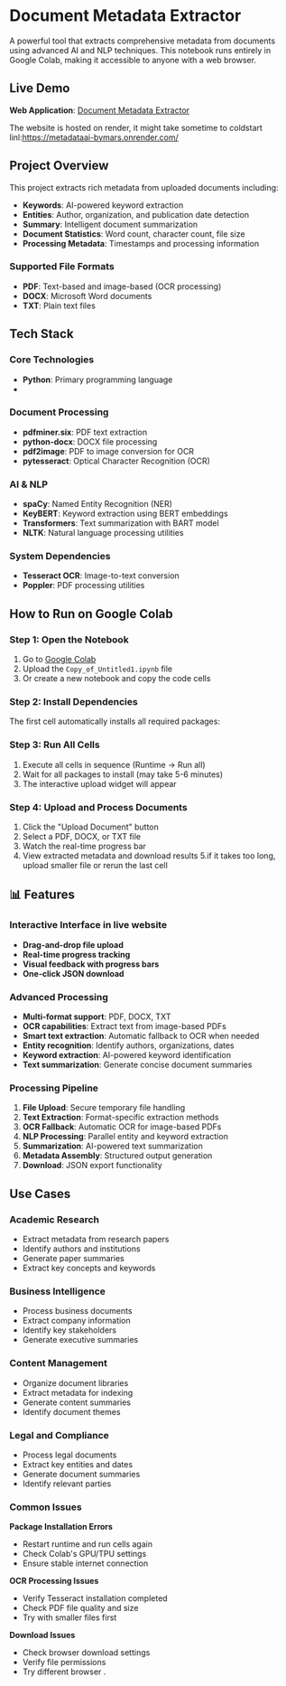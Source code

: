 # Document Metadata Extractor

A powerful tool that extracts comprehensive metadata from documents using advanced AI and NLP techniques. This notebook runs entirely in Google Colab, making it accessible to anyone with a web browser.

##  Live Demo

**Web Application**: [Document Metadata Extractor](https://metadataai-bymars.onrender.com/)

The website is hosted on render, it might take sometime to coldstart linl:https://metadataai-bymars.onrender.com/
##  Project Overview

This project extracts rich metadata from uploaded documents including:
- **Keywords**: AI-powered keyword extraction
- **Entities**: Author, organization, and publication date detection
- **Summary**: Intelligent document summarization
- **Document Statistics**: Word count, character count, file size
- **Processing Metadata**: Timestamps and processing information

### Supported File Formats
- **PDF**: Text-based and image-based (OCR processing)
- **DOCX**: Microsoft Word documents
- **TXT**: Plain text files

##  Tech Stack

### Core Technologies
- **Python**: Primary programming language
- 
### Document Processing
- **pdfminer.six**: PDF text extraction
- **python-docx**: DOCX file processing
- **pdf2image**: PDF to image conversion for OCR
- **pytesseract**: Optical Character Recognition (OCR)

### AI & NLP
- **spaCy**: Named Entity Recognition (NER)
- **KeyBERT**: Keyword extraction using BERT embeddings
- **Transformers**: Text summarization with BART model
- **NLTK**: Natural language processing utilities

### System Dependencies
- **Tesseract OCR**: Image-to-text conversion
- **Poppler**: PDF processing utilities

##  How to Run on Google Colab

### Step 1: Open the Notebook
1. Go to [Google Colab](https://colab.research.google.com)
2. Upload the `Copy_of_Untitled1.ipynb` file
3. Or create a new notebook and copy the code cells

### Step 2: Install Dependencies
The first cell automatically installs all required packages:

### Step 3: Run All Cells
1. Execute all cells in sequence (Runtime → Run all)
2. Wait for all packages to install (may take 5-6 minutes)
3. The interactive upload widget will appear

### Step 4: Upload and Process Documents
1. Click the "Upload Document" button
2. Select a PDF, DOCX, or TXT file
3. Watch the real-time progress bar
4. View extracted metadata and download results
5.if it takes too long, upload smaller file or rerun the last cell
## 📊 Features

### Interactive Interface in live website
- **Drag-and-drop file upload**
- **Real-time progress tracking**
- **Visual feedback with progress bars**
- **One-click JSON download**

### Advanced Processing
- **Multi-format support**: PDF, DOCX, TXT
- **OCR capabilities**: Extract text from image-based PDFs
- **Smart text extraction**: Automatic fallback to OCR when needed
- **Entity recognition**: Identify authors, organizations, dates
- **Keyword extraction**: AI-powered keyword identification
- **Text summarization**: Generate concise document summaries


### Processing Pipeline
1. **File Upload**: Secure temporary file handling
2. **Text Extraction**: Format-specific extraction methods
3. **OCR Fallback**: Automatic OCR for image-based PDFs
4. **NLP Processing**: Parallel entity and keyword extraction
5. **Summarization**: AI-powered text summarization
6. **Metadata Assembly**: Structured output generation
7. **Download**: JSON export functionality

##  Use Cases

### Academic Research
- Extract metadata from research papers
- Identify authors and institutions
- Generate paper summaries
- Extract key concepts and keywords

### Business Intelligence
- Process business documents
- Extract company information
- Identify key stakeholders
- Generate executive summaries

### Content Management
- Organize document libraries
- Extract metadata for indexing
- Generate content summaries
- Identify document themes

### Legal and Compliance
- Process legal documents
- Extract key entities and dates
- Generate document summaries
- Identify relevant parties

### Common Issues

**Package Installation Errors**
- Restart runtime and run cells again
- Check Colab's GPU/TPU settings
- Ensure stable internet connection

**OCR Processing Issues**
- Verify Tesseract installation completed
- Check PDF file quality and size
- Try with smaller files first

**Download Issues**
- Check browser download settings
- Verify file permissions
- Try different browser
.

